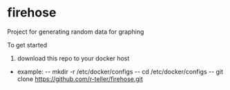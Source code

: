 # firehose
Project for generating random data for graphing

To get started
1. download this repo to your docker host
- example:
-- mkdir -r /etc/docker/configs
-- cd /etc/docker/configs
-- git clone https://github.com/r-teller/firehose.git
